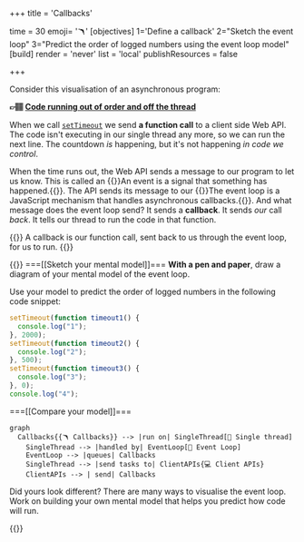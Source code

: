 +++
title = 'Callbacks'

time = 30
emoji= '🪃'
[objectives]
1='Define a callback'
2="Sketch the event loop"
3="Predict the order of logged numbers using the event loop model"
[build]
  render = 'never'
  list = 'local'
  publishResources = false

+++

Consider this visualisation of an asynchronous program:

**👉🏽 [Code running out of order and off the thread](http://latentflip.com/loupe/?code=c2V0VGltZW91dChmdW5jdGlvbiB0aW1lb3V0KCkgewogICAgY29uc29sZS5sb2coIjEiKTsKfSwgMjAwMCk7CnNldFRpbWVvdXQoZnVuY3Rpb24gdGltZW91dCgpIHsKICAgIGNvbnNvbGUubG9nKCIyIik7Cn0sIDUwMCk7CnNldFRpbWVvdXQoZnVuY3Rpb24gdGltZW91dCgpIHsKICAgIGNvbnNvbGUubG9nKCIzIik7Cn0sIDApOwo%3D!!!)**

When we call [`setTimeout`](https://developer.mozilla.org/en-US/docs/Web/API/setTimeout) we send **a function call** to a client side Web API. The code isn't executing in our single thread any more, so we can run the next line. The countdown _is_ happening, but it's not happening _in code we control_.

When the time runs out, the Web API sends a message to our program to let us know. This is called an {{<tooltip title="event">}}An event is a signal that something has happened.{{</tooltip>}}. The API sends its message to our {{<tooltip title="event loop">}}The event loop is a JavaScript mechanism that handles asynchronous callbacks.{{</tooltip>}}. And what message does the event loop send? It sends a **callback**. It sends _our_ call _back_. It tells our thread to run the code in that function.

{{<note type="tip" title="Our call is back">}}
A callback is our function call, sent back to us through the event loop, for us to run.
{{</note>}}

{{<tabs name="Event Loop">}}
===[[Sketch your mental model]]===
**With a pen and paper**, draw a diagram of your mental model of the event loop.

Use your model to predict the order of logged numbers in the following code snippet:

```js
setTimeout(function timeout1() {
  console.log("1");
}, 2000);
setTimeout(function timeout2() {
  console.log("2");
}, 500);
setTimeout(function timeout3() {
  console.log("3");
}, 0);
console.log("4");
```

===[[Compare your model]]===

```mermaid
graph
  Callbacks{{🪃 Callbacks}} --> |run on| SingleThread[🧵 Single thread]
    SingleThread --> |handled by| EventLoop[🔁 Event Loop]
    EventLoop --> |queues| Callbacks
    SingleThread --> |send tasks to| ClientAPIs{💻 Client APIs}
    ClientAPIs --> | send| Callbacks
```

Did yours look different? There are many ways to visualise the event loop. Work on building your own mental model that helps you predict how code will run.

{{</tabs>}}
